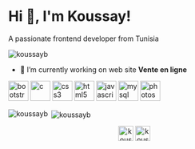 <h1 >Hi 👋, I'm Koussay!</h1>
<p >A passionate frontend developer from Tunisia</p>

<p> <img src="https://komarev.com/ghpvc/?username=koussayb" alt="koussayb" /> </p>

- 🔭 I’m currently working on web site **Vente en ligne**

<p align="left"><img src="https://devicons.github.io/devicon/devicon.git/icons/bootstrap/bootstrap-plain.svg" alt="bootstrap" width="40" height="40"/> <img src="https://devicons.github.io/devicon/devicon.git/icons/c/c-original.svg" alt="c" width="40" height="40"/> <img src="https://devicons.github.io/devicon/devicon.git/icons/css3/css3-original-wordmark.svg" alt="css3" width="40" height="40"/> <img src="https://devicons.github.io/devicon/devicon.git/icons/html5/html5-original-wordmark.svg" alt="html5" width="40" height="40"/> <img src="https://devicons.github.io/devicon/devicon.git/icons/javascript/javascript-original.svg" alt="javascript" width="40" height="40"/> <img src="https://devicons.github.io/devicon/devicon.git/icons/mysql/mysql-original-wordmark.svg" alt="mysql" width="40" height="40"/> <img src="https://devicons.github.io/devicon/devicon.git/icons/photoshop/photoshop-plain.svg" alt="photoshop" width="40" height="40"/></p>

<p><img align="left" src="https://github-readme-stats.vercel.app/api/top-langs/?username=koussayb&layout=compact" alt="koussayb" /></p>

<p>&nbsp;<img align="center" src="https://github-readme-stats.vercel.app/api?username=koussayb&show_icons=true" alt="koussayb" /></p>

<p align="center">
<a href="https://fb.com/koussay.bouchaala.35" target="blank"><img align="center" src="https://cdn.jsdelivr.net/npm/simple-icons@3.0.1/icons/facebook.svg" alt="koussay.bouchaala.35" height="30" width="30" /></a>
<a href="https://instagram.com/koussay.bouchaala" target="blank"><img align="center" src="https://cdn.jsdelivr.net/npm/simple-icons@3.0.1/icons/instagram.svg" alt="koussay.bouchaala" height="30" width="30" /></a>
</p>
